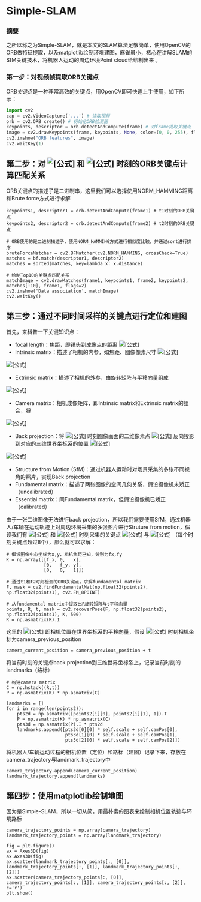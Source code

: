 # Simple-SLAM

### 摘要
之所以称之为Simple-SLAM，就是本文的SLAM算法足够简单，使用OpenCV的ORB做特征提取，以及matplotlib绘制环境建图，麻雀虽小，核心在讲解SLAM的SfM关键技术，将机器人运动的周边环境Point cloud给绘制出来 。

### 第一步：对视频帧提取ORB关键点

ORB关键点是一种非常高效的关键点，用OpenCV即可快速上手使用，如下所示：

```python
import cv2
cap = cv2.VideoCapture('...') # 读取视频
orb = cv2.ORB_create() # 初始化ORB检测器
keypoints, descriptor = orb.detectAndCompute(frame) # 对frame提取关键点
image = cv2.drawKeypoints(frame, keypoints, None, color=(0, 0, 255), flags=0)
cv2.imshow("ORB features", image)
cv2.waitKey(1)
```

## 第二步：对 ![[公式]](https://www.zhihu.com/equation?tex=t_1) 和 ![[公式]](https://www.zhihu.com/equation?tex=t_2) 时刻的ORB关键点计算匹配关系

ORB关键点的描述子是二进制串，这里我们可以选择使用NORM_HAMMING距离和Brute force方式进行求解

```python3
keypoints1, descriptor1 = orb.detectAndCompute(frame1) # t1时刻的ORB关键点
keypoints2, descriptor2 = orb.detectAndCompute(frame2) # t2时刻的ORB关键点

# ORB使用的是二进制描述子，使用NORM_HAMMING方式进行相似度比较，并通过sort进行排序
bruteForceMatcher = cv2.BFMatcher(cv2.NORM_HAMMING, crossCheck=True)
matches = bf.match(descriptor1, descriptor2)
matches = sorted(matches, key=lambda x: x.distance)

# 绘制Top10的关键点匹配关系
matchImage = cv2.drawMatches(frame1, keypoints1, frame2, keypoints2, matches[:10], frame1, flags=2)
cv2.imshow('Data association', matchImage)
cv2.waitKey()
```

## 第三步：通过不同时间采样的关键点进行定位和建图

首先，来科普一下关键知识点：

- focal length：焦距，即镜头到成像点的距离 ![[公式]](https://www.zhihu.com/equation?tex=%28f_x%2Cf_y%29)
- Intrinsic matrix：描述了相机的内参，如焦距、图像像素尺寸 ![[公式]](https://www.zhihu.com/equation?tex=%28x%2Cy%29)

![[公式]](https://www.zhihu.com/equation?tex=%5Cbegin%7Bbmatrix%7D+f_x+%26+0+%26+x+%5C%5C+0+%26+f_y+%26+y+%5C%5C+0+%26+0+%26+1+%5Cend%7Bbmatrix%7D)

- Extrinsic matrix：描述了相机的外参，由旋转矩阵与平移向量组成

![[公式]](https://www.zhihu.com/equation?tex=%5Cbegin%7Bbmatrix%7D+R_1+%26+R_2+%26+R_3+%5C%5C+R_4+%26+R_5+%26+R_6+%5C%5C+R_7+%26+R_8+%26+R_9+%5Cend%7Bbmatrix%7D+%5Cbegin%7Bbmatrix%7D+t_1+%5C%5C+t_2+%5C%5C+t_3+%5Cend%7Bbmatrix%7D)

- Camera matrix：相机成像矩阵，即Intrinsic matrix和Extrinsic matrix的组合，将

![[公式]](https://www.zhihu.com/equation?tex=P+%3D+%5Cbegin%7Bbmatrix%7D+f_x+%26+0+%26+x+%5C%5C+0+%26+f_y+%26+y+%5C%5C+0+%26+0+%26+1+%5Cend%7Bbmatrix%7D+%2A+%5Cbegin%7Bbmatrix%7D+R_1+%26+R_2+%26+R_3+%5C%5C+R_4+%26+R_5+%26+R_6+%5C%5C+R_7+%26+R_8+%26+R_9+%5Cend%7Bbmatrix%7D+%5Cbegin%7Bbmatrix%7D+t_1+%5C%5C+t_2+%5C%5C+t_3+%5Cend%7Bbmatrix%7D)

- Back projection：将 ![[公式]](https://www.zhihu.com/equation?tex=i) 时刻图像画面的二维像素点 ![[公式]](https://www.zhihu.com/equation?tex=x_i) 反向投影到对应的三维世界坐标系的位置 ![[公式]](https://www.zhihu.com/equation?tex=X_i)

![[公式]](https://www.zhihu.com/equation?tex=X_i%3DP%5E%7B-1%7Dx_i)

- Structure from Motion (SfM)：通过机器人运动时对场景采集的多张不同视角的照片，实现Back projection
- Fundamental matrix：描述了两张图像的空间几何关系，假设摄像机未矫正（uncalibrated）
- Essential matrix：同Fundamental matrix，但假设摄像机已矫正（calibrated）

由于一张二维图像无法进行back projection，所以我们需要使用SfM，通过机器人/车辆在运动轨迹上对周边环境采集的多张图片进行Struture from motion，假设我们有 ![[公式]](https://www.zhihu.com/equation?tex=t_1) 和 ![[公式]](https://www.zhihu.com/equation?tex=t_2) 时刻采集的关键点 ![[公式]](https://www.zhihu.com/equation?tex=p_1) 与 ![[公式]](https://www.zhihu.com/equation?tex=p_2) （每个时刻关键点超过8个），那么就可以求解：

```python3
# 假设图像中心坐标为x,y，相机焦距已知，分别为fx,fy
K = np.array([[f_x, 0,   x],
              [0,   f_y, y],
              [0,   0,   1]])

# 通过t1和t2时刻检测的ORB关键点，求解fundamental matrix
F, mask = cv2.findFundamentalMat(np.float32(points2), np.float32(points1), cv2.FM_8POINT)

# 从fundamental matrix中提取出R旋转矩阵与t平移向量
points, R, t, mask = cv2.recoverPose(F, np.float32(points2), np.float32(points1), K, 500)
R = np.asmatrix(R).I
```

这里的 ![[公式]](https://www.zhihu.com/equation?tex=t) 即相机位置在世界坐标系的平移向量，假设 ![[公式]](https://www.zhihu.com/equation?tex=t_1) 时刻相机坐标为camera_previous_position

```python3
camera_current_position = camera_previous_position + t
```

将当前时刻的关键点back projection到三维世界坐标系上，记录当前时刻的landmarks（路标）

```python3
# 构建camera matrix
C = np.hstack((R,t))
P = np.asmatrix(K) * np.asmatrix(C)

landmarks = []
for i in range(len(points2)):
    pts2d = np.asmatrix([points2[i][0], points2[i][1], 1]).T
    P = np.asmatrix(K) * np.asmatrix(C)
    pts3d = np.asmatrix(P).I * pts2d
    landmarks.append([pts3d[0][0] * self.scale + self.camPos[0],
                      pts3d[1][0] * self.scale + self.camPos[1],
                      pts3d[2][0] * self.scale + self.camPos[2]])
```

将机器人/车辆运动过程的相机位置（定位）和路标（建图）记录下来，存放在camera_trajectory与landmark_trajectory中

```python3
camera_trajectory.append(camera_current_position)
landmark_trajectory.append(landmarks)
```

## 第四步：使用matplotlib绘制地图

因为是Simple-SLAM，所以一切从简，用最朴素的图表来绘制相机位置轨迹与环境路标

```python3
camera_trajectory_points = np.array(camera_trajectory)
landmark_trajectory_points = np.array(landmark_trajectory)

fig = plt.figure()
ax = Axes3D(fig)
ax.Axes3D(fig)
ax.scatter(landmark_trajectory_points[:, [0]], landmark_trajectory_points[:, [1]], landmark_trajectory_points[:, [2]])
ax.scatter(camera_trajectory_points[:, [0]], camera_trajectory_points[:, [1]], camera_trajectory_points[:, [2]], c='r')
plt.show()
```
